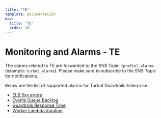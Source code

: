 ```yaml
---
title: "TE"
template: Documentation
nav:
  title: "TE"
  order: 10
---
```


# Monitoring and Alarms - TE

The alarms related to TE are forwarded to the SNS Topic `{prefix}_alarms` (example: `turbot_alarms`). Please make sure to subscribe to the SNS Topic for notifications.

Below are the list of supported alarms for Turbot Guardrails Enterprise.

* [ELB 5xx errors](/elb-5xx-errors)
* [Events Queue Backlog](/events-queue-backlog)
* [Guardrails Response Time](/turbot-response-time)
* [Worker Lambda duration](/worker-lambda-duration)
